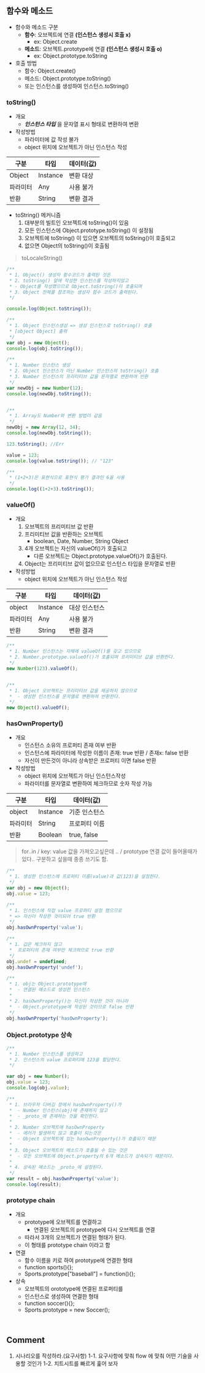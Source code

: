 ## 함수와 메소드
+ 함수와 메소드 구분
    + **함수**: 오브젝트에 연결 **(인스턴스 생성시 호출 x)**
        + ex: Object.create
    + **메소드**: 오브젝트.prototype에 연결 **(인스턴스 생성시 호출 o)**
        + ex: Object.prototype.toString
+ 호출 방법
    + 함수: Object.create()
    + 메소드: Object.prototype.toString()
    + 또는 인스턴스를 생성하여 인스턴스.toString()


### toString()
+ 개요
    + ***인스턴스 타입*** 을 문자열 표시 형태로 변환하여 변환
+ 작성방법
    + 파라미터에 값 작성 불가
    + object 위치에 오브젝트가 아닌 인스턴스 작성

| 구분     | 타입     | 데이터(값) |
|----------|----------|------------|
| Object   | Instance | 변환 대상  |
| 파라미터 | Any      | 사용 불가  |
| 반환     | String   | 변환 결과  |

+ toString() 메커니즘
    1. 대부분의     빌트인 오브젝트에 toString()이 있음
    2. 모든 인스턴스에 Object.prototype.toString() 이 설정됨
    3. 오브젝트에 toString() 이 있으면 오브젝트의 toString()이 호출되고
    4. 없으면 Object의 toString()이 호출됨

> toLocaleString()

```javascript
/**
 * 1. Object() 생성자 함수코드가 출력된 것은
 * 2. toString() 앞에 작성한 인스턴스를 작성하지않고
 * - Object를 작성했으므로 Object.toString()이 호출되며
 * 3. Object 전체를 참조하는 생성자 함수 코드가 출력된다.
 */

console.log(Object.toString());

/**
 * 1. Object 인스턴스생성 => 생성 인스턴스로 toString() 호출
 * [object Object] 출력
 */
var obj = new Object();
console.log(obj.toString());

/**
 * 1. Number 인스턴스 생성 
 * 2. Object 인스턴스가 아닌 Number 인스턴스의 toString() 호출
 * 3. Number 인스턴스의 프리미티브 값을 문자열로 변환하여 반환
 */
var newObj = new Number(12);
console.log(newObj.toString());


/**
 * 1. Array도 Number와 변환 방법이 같음
 */
newObj = new Array(12, 34);
console.log(newObj.toString());

123.toString(); //Err

value = 123;
console.log(value.toString()); // "123"

/**
 * (1+2+3)은 표현식으로 표현식 평가 결과인 6을 사용
 */
console.log((1+2+3).toString());
```

### valueOf()

+ 개요
    1. 오브젝트의 프리미티브 값 반환
    2. 프리미티브 값을 반환하는 오브젝트
        + boolean, Date, Number, String Object
    3. 4개 오브젝트는 자신의 valueOf()가 호출되고
        + 다른 오브젝트는 Object.prototype.valueOf()가 호출된다.
    4. Object는 프리미티브 값이 없으므로 인스턴스 타입을 문자열로 반환
+ 작성방법
    + object 위치에 오브젝트가 아닌 인스턴스 작성

| 구분     | 타입     | 데이터(값)    |
|----------|----------|---------------|
| object   | Instance | 대상 인스턴스 |
| 파라미터 | Any      | 사용 불가     |
| 반환     | String   | 변환 결과     |


```javascript
/**
 * 1. Number 인스턴스는 자체에 valueOf()를 갖고 있으므로
 * 2. Number.prototype.valueOf()가 호출되며 프리미티브 값을 반환한다.
 */
new Number(123).valueOf();


/**
 * 1. Object 오브젝트는 프리미티브 값을 제공하지 않으므로
 *  - 생성한 인스턴스를 문자열로 변환하여 반환한다.
 */
new Object().valueOf();
```

### hasOwnProperty()
+ 개요
    + 인스턴스 소유의 프로퍼티 존재 여부 반환
    + 인스턴스에 파라미터에 작성한 이름이 존재: true 반환 / 존재x: false 반환
    + 자신이 만든것이 아니라 상속받은 프로퍼티 이면 false 반환
+ 작성방법
    + object 위치에 오브젝트가 아닌 인스턴스작성
    + 파라미터를 문자열로 변환하여 체크하므로 숫자 작성 가능

| 구분     | 타입     | 데이터(값)    |
|----------|----------|---------------|
| object   | Instance | 기준 인스턴스 |
| 파라미터 | String   | 프로퍼티 이름 |
| 반환     | Boolean  | true, false   |

> for..in / key: value 값을 가져오고싶은데 .. / prototype 연결 값이 들어올때가있다..
구분하고 싶을때 종종 쓰기도 함.


```javascript
/**
 * 1. 생성한 인스턴스에 프로퍼티 이름(value)과 값(123)을 설정한다.
 */
var obj = new Object();
obj.value = 123;

/**
 * 1. 인스턴스에 직접 value 프로퍼티 설정 했으므로
 * => 자신이 작성한 것이되어 true 반환
 */
obj.hasOwnProperty('value');

/**
 * 1. 갑은 체크하지 않고
 *  프로퍼티의 존재 여부만 체크하므로 true 반환
 */
obj.undef = undefined;
obj.hasOwnProperty('undef');

/**
 * 1. obj는 Object.prototype에
 *  - 연결된 메소드로 생성한 인스턴스
 * 
 * 2. hasOwnProperty()는 자신이 작성한 것이 아니라
 *  - Object.prototype에 작성된 것이므로 false 반환
 */
obj.hasOwnProperty('hasOwnProperty');
```


### Object.prototype 상속

```javascript
/**
 * 1. Number 인스턴스를 생성하고
 * 2. 인스턴스의 value 프로퍼티에 123을 할당한다.
 */

var obj = new Number();
obj.value = 123;
console.log(obj.value);

/**
 * 1. 브라우저 디버깅 창에서 hasOwnProperty()가
 *  - Number 인스턴스(obj)에 존재하지 않고
 *  - _proto_에 존재하는 것을 확인한다.
 * 
 * 2. Number 오브젝트에 hasOwnProperty
 *  - 에러가 발생하지 않고 호출이 되는것은
 *  - Object 오브젝트에 있는 hasOwnProperty()가 호출되기 때문
 * 
 * 3. Object 오브젝트의 메소드가 호출될 수 있는 것은
 *  - 모든 오브젝트에 Object.property의 6개 메소드가 상속되기 때문이다.
 * 
 * 4. 상속된 메소드는 _proto_에 설정된다.
 */
var result = obj.hasOwnProperty('value');
console.log(result);

```

### prototype chain
+ 개요
    + prototype에 오브젝트를 연결하고
        + 연결된 오브젝트의 prototype에 다시 오브젝트를 연결
    + 따라서 3개의 오브젝트가 연결된 형태가 된다.
    + 이 형태를 prototype chain 이라고 함
+ 연결
    + 함수 이름을 키로 하여 prototype에 연결한 형태
    + function sports(){};
    + Sports.prototype["baseball"] = function(){};
+ 상속
    + 오브젝트의 orototype에 연결된 프로퍼티를
    + 인스턴스로 생성하여 연결한 형태
    + function soccer(){};
    + Sports.prototype = new Soccer();


```javascript
    
```

## Comment
1. 시나리오를 작성하라.(요구사항)
    1-1.  요구사항에 맞춰 flow 에 맞춰 어떤 기술을 사용할 것인가
    1-2. 치트시트를 빠르게 훑어 보자
